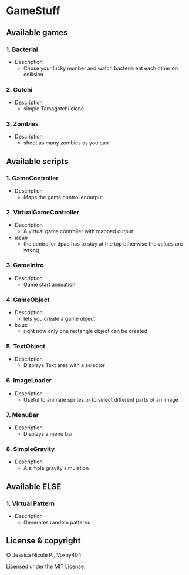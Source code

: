 # GameStuff

## Available games
### 1. Bacterial
  * Description
    * Chose your lucky number and watch bacteria eat each other on collision
### 2. Gotchi
  * Description
    * simple Tamagotchi clone
### 3. Zombies
  * Description
    * shoot as many zombies as you can


## Available scripts

### 1. GameController
* Description
  * Maps the game controller output
### 2. VirtualGameController
* Description
  * A virtual game controller with mapped output
* issue
  * the controller dpad has to stay at the top otherwise the values are wrong
### 3. GameIntro
* Description
  * Game start animation
### 4. GameObject
* Description
  * lets you create a game object
* issue
  * right now only one rectangle object can be created
### 5. TextObject
* Description
  * Displays Text area with a selector
### 6. ImageLoader
* Description
  * Useful to animate sprites or to select different parts of an image
### 7. MenuBar
* Description
  * Displays a menu bar
### 8. SimpleGravity
* Description
  * A simple gravity simulation
## Available ELSE

### 1. Virtual Pattern
* Description
  * Generates random patterns
  
## License & copyright
 © Jessica Nicole P., Voxny404

 Licensed under the [MIT License](LICENSE).
